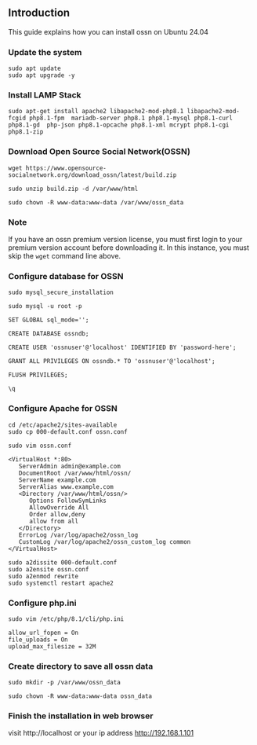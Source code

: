 ## Introduction

This guide explains how  you can install ossn on Ubuntu 24.04

### Update the system

```
sudo apt update  
sudo apt upgrade -y
```

### Install LAMP Stack

```
sudo apt-get install apache2 libapache2-mod-php8.1 libapache2-mod-fcgid php8.1-fpm  mariadb-server php8.1 php8.1-mysql php8.1-curl php8.1-gd  php-json php8.1-opcache php8.1-xml mcrypt php8.1-cgi  php8.1-zip
```

### Download Open Source Social Network(OSSN)

```
wget https://www.opensource-socialnetwork.org/download_ossn/latest/build.zip
```

```
sudo unzip build.zip -d /var/www/html
```

```
sudo chown -R www-data:www-data /var/www/ossn_data
```

### Note

If you have an ossn premium version license, you must first login to your premium version account before downloading it. In this instance, you must skip the ```wget``` command line above. 

### Configure database for OSSN

```
sudo mysql_secure_installation
```

```
sudo mysql -u root -p
```

```
SET GLOBAL sql_mode='';
```

```
CREATE DATABASE ossndb;  
```

```
CREATE USER 'ossnuser'@'localhost' IDENTIFIED BY 'password-here';  
```

```
GRANT ALL PRIVILEGES ON ossndb.* TO 'ossnuser'@'localhost';
```

```
FLUSH PRIVILEGES;
```

```
\q
```
  
### Configure Apache for OSSN

```
cd /etc/apache2/sites-available  
sudo cp 000-default.conf ossn.conf
```

```
sudo vim ossn.conf
```

```
<VirtualHost *:80>
   ServerAdmin admin@example.com  
   DocumentRoot /var/www/html/ossn/  
   ServerName example.com  
   ServerAlias www.example.com  
   <Directory /var/www/html/ossn/> 
      Options FollowSymLinks  
      AllowOverride All  
      Order allow,deny  
      allow from all  
   </Directory>
   ErrorLog /var/log/apache2/ossn_log  
   CustomLog /var/log/apache2/ossn_custom_log common    
</VirtualHost>
```

```
sudo a2dissite 000-default.conf  
sudo a2ensite ossn.conf  
sudo a2enmod rewrite  
sudo systemctl restart apache2
```

### Configure php.ini

```
sudo vim /etc/php/8.1/cli/php.ini
```

```
allow_url_fopen = On  
file_uploads = On
upload_max_filesize = 32M
```
 
### Create directory to save all ossn data

```
sudo mkdir -p /var/www/ossn_data
```

```
sudo chown -R www-data:www-data ossn_data
```

### Finish the installation in web browser

visit http://localhost or your ip address http://192.168.1.101
